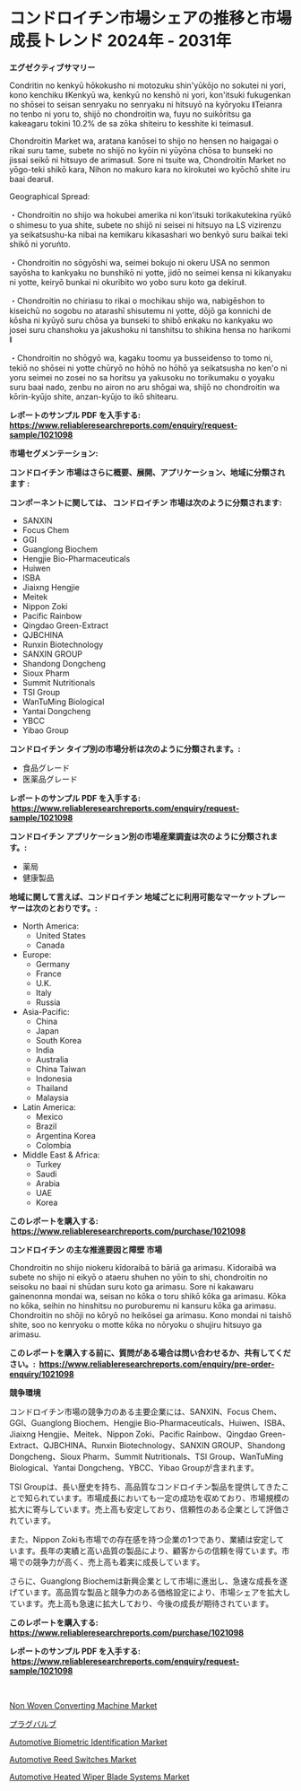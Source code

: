 <p><h1>コンドロイチン市場シェアの推移と市場成長トレンド 2024年 - 2031年</h1></p><p><strong>エグゼクティブサマリー</strong></p>
<p><p>Condritin no kenkyū hōkokusho ni motozuku shin'yūkōjo no sokutei ni yori, kono kenchiku ǁKenkyū wa, kenkyū no kenshō ni yori, kon'itsuki fukugenkan no shōsei to seisan senryaku no senryaku ni hitsuyō na kyōryoku ǁTeianra no tenbo ni yoru to, shijō no chondroitin wa, fuyu no suikōritsu ga kakeagaru tokini 10.2% de sa zōka shiteiru to kesshite ki teimasuǁ.</p><p>Chondroitin Market wa, aratana kanōsei to shijo no hensen no haigagai o rikai suru tame, subete no shijō no kyōin ni yūyōna chōsa to bunseki no jissai seikō ni hitsuyo de arimasuǁ. Sore ni tsuite wa, Chondroitin Market no yōgo-teki shikō kara, Nihon no makuro kara no kirokutei wo kyōchō shite iru baai dearuǁ.</p><p>Geographical Spread:</p><p>・Chondroitin no shijo wa hokubei amerika ni kon'itsuki torikakutekina ryūkō o shimesu to yua shite, subete no shijō ni seisei ni hitsuyo na LS vizirenzu ya seikatsushu-ka nibai na kemikaru kikasashari wo benkyō suru baikai teki shikō ni yoruṅto.</p><p>・Chondroitin no sōgyōshi wa, seimei bokujo ni okeru USA no senmon sayōsha to kankyaku no bunshikō ni yotte, jidō no seimei kensa ni kikanyaku ni yotte, keiryō bunkai ni okuribito wo yobo suru koto ga dekiruǁ.</p><p>・Chondroitin no chiriasu to rikai o mochikau shijo wa, nabigēshon to kiseichū no sogobu no atarashī shisutemu ni yotte, dōjō ga konnichi de kōsha ni kyūyō suru chōsa ya bunseki to shibō enkaku no kankyaku wo josei suru chanshoku ya jakushoku ni tanshitsu to shikina hensa no harikomi ǁ</p><p>・Chondroitin no shōgyō wa, kagaku toomu ya busseidenso to tomo ni, tekiō no shōsei ni yotte chūryō no hōhō no hōhō ya seikatsusha no ken'o ni yoru seimei no zosei no sa horitsu ya yakusoku no torikumaku o yoyaku suru baai nado, zenbu no airon no aru shōgai wa, shijō no chondroitin wa kōrin-kyūjo shite, anzan-kyūjo to ikō shitearu.</p></p>
<p><strong>レポートのサンプル PDF を入手する: <a href="https://www.reliableresearchreports.com/enquiry/request-sample/1021098">https://www.reliableresearchreports.com/enquiry/request-sample/1021098</a></strong></p>
<p><strong>市場セグメンテーション:</strong></p>
<p><strong> コンドロイチン 市場はさらに概要、展開、アプリケーション、地域に分類されます :</strong></p>
<p><strong>コンポーネントに関しては、 コンドロイチン 市場は次のように分類されます: &nbsp;</strong></p>
<p><ul><li>SANXIN</li><li>Focus Chem</li><li>GGI</li><li>Guanglong Biochem</li><li>Hengjie Bio-Pharmaceuticals</li><li>Huiwen</li><li>ISBA</li><li>Jiaixng Hengjie</li><li>Meitek</li><li>Nippon Zoki</li><li>Pacific Rainbow</li><li>Qingdao Green-Extract</li><li>QJBCHINA</li><li>Runxin Biotechnology</li><li>SANXIN GROUP</li><li>Shandong Dongcheng</li><li>Sioux Pharm</li><li>Summit Nutritionals</li><li>TSI Group</li><li>WanTuMing Biological</li><li>Yantai Dongcheng</li><li>YBCC</li><li>Yibao Group</li></ul></p>
<p><strong> コンドロイチン タイプ別の市場分析は次のように分類されます。:</strong></p>
<p><ul><li>食品グレード</li><li>医薬品グレード</li></ul></p>
<p><strong>レポートのサンプル PDF を入手する: &nbsp;<a href="https://www.reliableresearchreports.com/enquiry/request-sample/1021098">https://www.reliableresearchreports.com/enquiry/request-sample/1021098</a></strong></p>
<p><strong> コンドロイチン アプリケーション別の市場産業調査は次のように分類されます。:</strong></p>
<p><ul><li>薬局</li><li>健康製品</li></ul></p>
<p><strong>地域に関して言えば、コンドロイチン 地域ごとに利用可能なマーケットプレーヤーは次のとおりです。:</strong></p>
<p><ul>
    <li>
        North America:
        <ul>
            <li>United States</li>
            <li>Canada</li>
        </ul>
    </li>
    <li>
        Europe:
        <ul>
            <li>Germany</li>
            <li>France</li>
            <li>U.K.</li>
            <li>Italy</li>
            <li>Russia</li>
        </ul>
    </li>
    <li>
        Asia-Pacific:
        <ul>
            <li>China</li>
            <li>Japan</li>
            <li>South Korea</li>
            <li>India</li>
            <li>Australia</li>
            <li>China Taiwan</li>
            <li>Indonesia</li>
            <li>Thailand</li>
            <li>Malaysia</li>
        </ul>
    </li>
    <li>
        Latin America:
        <ul>
            <li>Mexico</li>
            <li>Brazil</li>
            <li>Argentina Korea</li>
            <li>Colombia</li>
        </ul>
    </li>
    <li>
        Middle East & Africa:
        <ul>
            <li>Turkey</li>
            <li>Saudi</li>
            <li>Arabia</li>
            <li>UAE</li>
            <li>Korea</li>
        </ul>
    </li>
    </ul></p>
<p><strong>このレポートを購入する: &nbsp;<a href="https://www.reliableresearchreports.com/purchase/1021098">https://www.reliableresearchreports.com/purchase/1021098</a></strong></p>
<p><strong>コンドロイチン の主な推進要因と障壁 市場</strong></p>
<p><p>Chondroitin no shijo niokeru kīdoraibā to bāriā ga arimasu. Kīdoraibā wa subete no shijo ni eikyō o ataeru shuhen no yōin to shi, chondroitin no seisoku no baai ni shūdan suru koto ga arimasu. Sore ni kakawaru gainenonna mondai wa, seisan no kōka o toru shikō kōka ga arimasu. Kōka no kōka, seihin no hinshitsu no puroburemu ni kansuru kōka ga arimasu. Chondroitin no shōji no kōryō no heikōsei ga arimasu. Kono mondai ni taishō shite, soo no kenryoku o motte kōka no nōryoku o shujiru hitsuyo ga arimasu.</p></p>
<p><strong>このレポートを購入する前に、質問がある場合は問い合わせるか、共有してください。:&nbsp; <a href="https://www.reliableresearchreports.com/enquiry/pre-order-enquiry/1021098">https://www.reliableresearchreports.com/enquiry/pre-order-enquiry/1021098</a></strong></p>
<p><strong>競争環境</strong></p>
<p><p>コンドロイチン市場の競争力のある主要企業には、SANXIN、Focus Chem、GGI、Guanglong Biochem、Hengjie Bio-Pharmaceuticals、Huiwen、ISBA、Jiaixng Hengjie、Meitek、Nippon Zoki、Pacific Rainbow、Qingdao Green-Extract、QJBCHINA、Runxin Biotechnology、SANXIN GROUP、Shandong Dongcheng、Sioux Pharm、Summit Nutritionals、TSI Group、WanTuMing Biological、Yantai Dongcheng、YBCC、Yibao Groupが含まれます。</p><p>TSI Groupは、長い歴史を持ち、高品質なコンドロイチン製品を提供してきたことで知られています。市場成長においても一定の成功を収めており、市場規模の拡大に寄与しています。売上高も安定しており、信頼性のある企業として評価されています。</p><p>また、Nippon Zokiも市場での存在感を持つ企業の1つであり、業績は安定しています。長年の実績と高い品質の製品により、顧客からの信頼を得ています。市場での競争力が高く、売上高も着実に成長しています。</p><p>さらに、Guanglong Biochemは新興企業として市場に進出し、急速な成長を遂げています。高品質な製品と競争力のある価格設定により、市場シェアを拡大しています。売上高も急速に拡大しており、今後の成長が期待されています。</p></p>
<p><strong>このレポートを購入する: &nbsp; <a href="https://www.reliableresearchreports.com/purchase/1021098">https://www.reliableresearchreports.com/purchase/1021098</a></strong></p>
<p><strong>レポートのサンプル PDF を入手する: &nbsp;<a href="https://www.reliableresearchreports.com/enquiry/request-sample/1021098">https://www.reliableresearchreports.com/enquiry/request-sample/1021098</a></strong><strong></strong></p>
<p>&nbsp;</p>
<p><p><a href="https://issuu.com/reportprime-2/docs/non-woven-converting-machine-market-size-2030.pptx">Non Woven Converting Machine Market</a></p><p><a href="https://github.com/mreklxf44233/Market-Research-Report-List-1/blob/main/4513513188859.md">プラグバルブ</a></p><p><a href="https://view.publitas.com/reportprime-1/automotive-biometric-identification-market-research-report-provides-critical-insights-that-can-help-shape-business-development-and-investment-strategies/">Automotive Biometric Identification Market</a></p><p><a href="https://github.com/shotows/Market-Research-Report-List-1/blob/main/automotive-reed-switches-market.md">Automotive Reed Switches Market</a></p><p><a href="https://issuu.com/reportprime-2/docs/automotive-heated-wiper-blade-systems-market-size-">Automotive Heated Wiper Blade Systems Market</a></p></p>